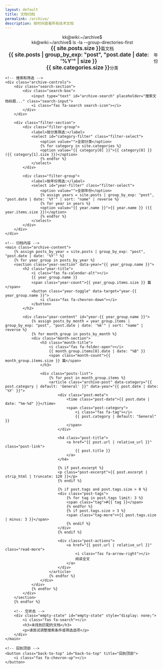 ```yaml
---
layout: default
title: 文档归档
permalink: /archive/
description: 按时间查看所有技术文档
---
```


<div class="archive-page">
    <!-- 归档页头部 -->
    <header class="archive-header">
        <div class="archive-terminal">
            <div class="terminal-header">
                <div class="terminal-buttons">
                    <span class="btn-close"></span>
                    <span class="btn-minimize"></span>
                    <span class="btn-maximize"></span>
                </div>
                <div class="terminal-title">kk@wiki:~/archive$</div>
            </div>
            <div class="terminal-body">
                <div class="terminal-line">
                    <span class="prompt">kk@wiki:~/archive$</span>
                    <span class="command typed-text">ls -la --group-directories-first</span>
                </div>
                <div class="archive-stats">
                    <div class="stat-item">
                        <i class="fas fa-file-alt"></i>
                        <span class="stat-value">{{ site.posts.size }}</span>
                        <span class="stat-label">篇文档</span>
                    </div>
                    <div class="stat-item">
                        <i class="fas fa-calendar"></i>
                        <span class="stat-value">{{ site.posts | group_by_exp: "post", "post.date | date: '%Y'" | size }}</span>
                        <span class="stat-label">年份</span>
                    </div>
                    <div class="stat-item">
                        <i class="fas fa-folder"></i>
                        <span class="stat-value">{{ site.categories.size }}</span>
                        <span class="stat-label">分类</span>
                    </div>
                </div>
            </div>
        </div>
    </header>

    <!-- 搜索和筛选 -->
    <div class="archive-controls">
        <div class="search-section">
            <div class="search-box">
                <input type="text" id="archive-search" placeholder="搜索文档标题..." class="search-input">
                <i class="fas fa-search search-icon"></i>
            </div>
        </div>

        <div class="filter-section">
            <div class="filter-group">
                <label>按分类筛选:</label>
                <select id="category-filter" class="filter-select">
                    <option value="">全部分类</option>
                    {% for category in site.categories %}
                    <option value="{{ category[0] }}">{{ category[0] }} ({{ category[1].size }})</option>
                    {% endfor %}
                </select>
            </div>

            <div class="filter-group">
                <label>按年份筛选:</label>
                <select id="year-filter" class="filter-select">
                    <option value="">全部年份</option>
                    {% assign years = site.posts | group_by_exp: "post", "post.date | date: '%Y'" | sort: "name" | reverse %}
                    {% for year in years %}
                    <option value="{{ year.name }}">{{ year.name }} ({{ year.items.size }})</option>
                    {% endfor %}
                </select>
            </div>
        </div>
    </div>

    <!-- 归档内容 -->
    <main class="archive-content">
        {% assign posts_by_year = site.posts | group_by_exp: "post", "post.date | date: '%Y'" %}
        {% for year_group in posts_by_year %}
        <section class="year-section" data-year="{{ year_group.name }}">
            <h2 class="year-title">
                <i class="fas fa-calendar-alt"></i>
                {{ year_group.name }}
                <span class="year-count">{{ year_group.items.size }} 篇</span>
                <button class="year-toggle" data-target="year-{{ year_group.name }}">
                    <i class="fas fa-chevron-down"></i>
                </button>
            </h2>

            <div class="year-content" id="year-{{ year_group.name }}">
                {% assign posts_by_month = year_group.items | group_by_exp: "post", "post.date | date: '%m'" | sort: "name" | reverse %}
                {% for month_group in posts_by_month %}
                <div class="month-section">
                    <h3 class="month-title">
                        <i class="fas fa-folder-open"></i>
                        {{ month_group.items[0].date | date: "%B" }}
                        <span class="month-count">{{ month_group.items.size }} 篇</span>
                    </h3>

                    <div class="posts-list">
                        {% for post in month_group.items %}
                        <article class="archive-post" data-category="{{ post.category | default: 'General' }}" data-year="{{ post.date | date: '%Y' }}">
                            <div class="post-meta">
                                <time class="post-date">{{ post.date | date: "%m-%d" }}</time>
                                <span class="post-category">
                                    <i class="fas fa-tag"></i>
                                    {{ post.category | default: "General" }}
                                </span>
                            </div>

                            <h4 class="post-title">
                                <a href="{{ post.url | relative_url }}" class="post-link">
                                    {{ post.title }}
                                </a>
                            </h4>

                            {% if post.excerpt %}
                            <p class="post-excerpt">{{ post.excerpt | strip_html | truncate: 120 }}</p>
                            {% endif %}

                            {% if post.tags and post.tags.size > 0 %}
                            <div class="post-tags">
                                {% for tag in post.tags limit: 3 %}
                                <span class="tag">#{{ tag }}</span>
                                {% endfor %}
                                {% if post.tags.size > 3 %}
                                <span class="tag-more">+{{ post.tags.size | minus: 3 }}</span>
                                {% endif %}
                            </div>
                            {% endif %}

                            <div class="post-actions">
                                <a href="{{ post.url | relative_url }}" class="read-more">
                                    <i class="fas fa-arrow-right"></i>
                                    阅读全文
                                </a>
                            </div>
                        </article>
                        {% endfor %}
                    </div>
                </div>
                {% endfor %}
            </div>
        </section>
        {% endfor %}

        <!-- 空状态 -->
        <div class="empty-state" id="empty-state" style="display: none;">
            <i class="fas fa-search"></i>
            <h3>未找到匹配的文档</h3>
            <p>请尝试调整搜索条件或筛选选项</p>
        </div>
    </main>

    <!-- 回到顶部 -->
    <button class="back-to-top" id="back-to-top" title="回到顶部">
        <i class="fas fa-chevron-up"></i>
    </button>
</div>

<!-- 归档页面样式 -->
<style>
.archive-page {
    max-width: 1200px;
    margin: 0 auto;
    padding: var(--spacing-xl) var(--spacing-lg);
}

/* 归档头部 */
.archive-header {
    margin-bottom: var(--spacing-xl);
}

.archive-terminal {
    background: var(--bg-card);
    border-radius: 8px;
    border: 1px solid var(--border-secondary);
    overflow: hidden;
    box-shadow: var(--shadow-md);
}

.archive-stats {
    display: flex;
    gap: var(--spacing-lg);
    margin: var(--spacing-md) 0;
    justify-content: center;
    flex-wrap: wrap;
}

.stat-item {
    display: flex;
    align-items: center;
    gap: var(--spacing-xs);
    color: var(--text-secondary);
    font-family: var(--font-mono);
    font-size: 0.875rem;
}

.stat-value {
    color: var(--accent-green);
    font-weight: 600;
    font-size: 1.1rem;
}

/* 控制区域 */
.archive-controls {
    background: var(--bg-card);
    border: 1px solid var(--border-secondary);
    border-radius: 8px;
    padding: var(--spacing-lg);
    margin-bottom: var(--spacing-xl);
    display: flex;
    gap: var(--spacing-lg);
    flex-wrap: wrap;
    align-items: end;
}

.search-section,
.filter-section {
    flex: 1;
    min-width: 250px;
}

.filter-section {
    display: flex;
    gap: var(--spacing-md);
    flex-wrap: wrap;
}

/* 搜索框样式 */
.search-box {
    position: relative;
    display: flex;
    align-items: center;
}

.search-input {
    width: 100%;
    background: var(--bg-secondary);
    border: 1px solid var(--border-secondary);
    color: var(--text-primary);
    padding: var(--spacing-sm) var(--spacing-md);
    padding-right: 2.5rem;
    border-radius: 6px;
    font-size: 0.9rem;
    transition: var(--transition-fast);
    font-family: var(--font-primary);
}

.search-input:focus {
    outline: none;
    border-color: var(--accent-green);
    box-shadow: 0 0 0 2px rgba(0, 255, 136, 0.2);
}

.search-input::placeholder {
    color: var(--text-muted);
}

.search-icon {
    position: absolute;
    right: var(--spacing-md);
    color: var(--text-muted);
    pointer-events: none;
}

.filter-group {
    display: flex;
    flex-direction: column;
    gap: var(--spacing-xs);
    min-width: 150px;
}

.filter-group label {
    color: var(--text-secondary);
    font-size: 0.875rem;
    font-weight: 500;
}

.filter-select {
    background: var(--bg-secondary);
    border: 1px solid var(--border-secondary);
    color: var(--text-primary);
    padding: var(--spacing-sm);
    border-radius: 4px;
    font-size: 0.875rem;
    transition: var(--transition-fast);
}

.filter-select:focus {
    outline: none;
    border-color: var(--accent-green);
    box-shadow: 0 0 0 2px rgba(0, 255, 136, 0.2);
}

/* 年份区域 */
.year-section {
    margin-bottom: var(--spacing-xl);
}

.year-title {
    display: flex;
    align-items: center;
    gap: var(--spacing-sm);
    font-size: 1.5rem;
    color: var(--text-primary);
    margin-bottom: var(--spacing-lg);
    padding: var(--spacing-md) 0;
    border-bottom: 2px solid var(--border-secondary);
    cursor: pointer;
    user-select: none;
}

.year-title:hover {
    color: var(--accent-green);
}

.year-count {
    margin-left: auto;
    background: var(--bg-tertiary);
    color: var(--text-muted);
    font-size: 0.8rem;
    padding: var(--spacing-xs) var(--spacing-sm);
    border-radius: 12px;
    font-family: var(--font-mono);
}

.year-toggle {
    background: none;
    border: none;
    color: var(--text-secondary);
    font-size: 1rem;
    cursor: pointer;
    transition: var(--transition-fast);
    padding: var(--spacing-xs);
    border-radius: 4px;
}

.year-toggle:hover {
    color: var(--accent-green);
    background: var(--bg-hover);
}

.year-toggle.collapsed i {
    transform: rotate(-90deg);
}

.year-content {
    transition: var(--transition-normal);
    overflow: hidden;
}

.year-content.collapsed {
    max-height: 0;
    margin: 0;
    padding: 0;
}

/* 月份区域 */
.month-section {
    margin-bottom: var(--spacing-lg);
}

.month-title {
    display: flex;
    align-items: center;
    gap: var(--spacing-sm);
    font-size: 1.2rem;
    color: var(--text-secondary);
    margin-bottom: var(--spacing-md);
    font-weight: 500;
}

.month-count {
    margin-left: auto;
    color: var(--text-muted);
    font-size: 0.8rem;
    font-family: var(--font-mono);
}

/* 文章列表 */
.posts-list {
    display: grid;
    gap: var(--spacing-md);
}

.archive-post {
    background: var(--bg-card);
    border: 1px solid var(--border-secondary);
    border-radius: 8px;
    padding: var(--spacing-lg);
    transition: var(--transition-normal);
    position: relative;
}

.archive-post:hover {
    border-color: var(--accent-green);
    transform: translateY(-2px);
    box-shadow: var(--shadow-md);
}

.archive-post .post-meta {
    display: flex;
    align-items: center;
    gap: var(--spacing-md);
    margin-bottom: var(--spacing-sm);
    font-size: 0.875rem;
}

.archive-post .post-date {
    color: var(--text-muted);
    font-family: var(--font-mono);
    background: var(--bg-secondary);
    padding: var(--spacing-xs) var(--spacing-sm);
    border-radius: 4px;
}

.archive-post .post-category {
    color: var(--accent-blue);
    display: flex;
    align-items: center;
    gap: var(--spacing-xs);
}

.archive-post .post-title {
    margin: var(--spacing-sm) 0;
    font-size: 1.1rem;
    line-height: 1.4;
}

.archive-post .post-link {
    color: var(--text-primary);
    text-decoration: none;
    transition: var(--transition-fast);
}

.archive-post .post-link:hover {
    color: var(--accent-green);
}

.archive-post .post-excerpt {
    color: var(--text-secondary);
    font-size: 0.9rem;
    line-height: 1.5;
    margin: var(--spacing-sm) 0;
}

.archive-post .post-tags {
    display: flex;
    gap: var(--spacing-xs);
    margin: var(--spacing-sm) 0;
    flex-wrap: wrap;
}

.archive-post .tag {
    background: var(--bg-tertiary);
    color: var(--text-muted);
    font-size: 0.75rem;
    padding: var(--spacing-xs) var(--spacing-sm);
    border-radius: 12px;
    font-family: var(--font-mono);
}

.archive-post .tag-more {
    background: var(--accent-green);
    color: var(--bg-primary);
    font-size: 0.75rem;
    padding: var(--spacing-xs) var(--spacing-sm);
    border-radius: 12px;
    font-family: var(--font-mono);
}

.archive-post .post-actions {
    margin-top: var(--spacing-md);
    display: flex;
    justify-content: flex-end;
}

.archive-post .read-more {
    display: inline-flex;
    align-items: center;
    gap: var(--spacing-xs);
    color: var(--accent-green);
    text-decoration: none;
    font-size: 0.875rem;
    font-weight: 500;
    transition: var(--transition-fast);
}

.archive-post .read-more:hover {
    color: var(--accent-blue);
    transform: translateX(4px);
}

/* 空状态 */
.empty-state {
    text-align: center;
    padding: var(--spacing-xl);
    color: var(--text-muted);
}

.empty-state i {
    font-size: 3rem;
    margin-bottom: var(--spacing-md);
    color: var(--text-secondary);
}

.empty-state h3 {
    color: var(--text-secondary);
    margin-bottom: var(--spacing-sm);
}

/* 回到顶部按钮 */
.back-to-top {
    position: fixed;
    bottom: 2rem;
    right: 2rem;
    background: var(--accent-green);
    color: var(--bg-primary);
    border: none;
    width: 50px;
    height: 50px;
    border-radius: 50%;
    cursor: pointer;
    opacity: 0;
    transform: translateY(20px);
    transition: var(--transition-normal);
    z-index: 1000;
    box-shadow: var(--shadow-lg);
}

.back-to-top.visible {
    opacity: 1;
    transform: translateY(0);
}

.back-to-top:hover {
    background: var(--accent-blue);
    transform: translateY(-2px);
}

/* 亮色主题适配 */
html.light .archive-terminal {
    background: var(--bg-card);
    border: 1px solid var(--border-primary);
}

html.light .archive-post {
    background: var(--bg-card);
    border: 1px solid var(--border-primary);
    box-shadow: var(--shadow-sm);
}

html.light .archive-post:hover {
    box-shadow: var(--shadow-md);
}

html.light .search-input {
    background: var(--bg-primary);
    border: 1px solid var(--border-primary);
}

html.light .filter-select {
    background: var(--bg-primary);
    border: 1px solid var(--border-primary);
}

/* 响应式设计 */
@media (max-width: 768px) {
    .archive-page {
        padding: var(--spacing-lg) var(--spacing-md);
    }

    .archive-controls {
        flex-direction: column;
        gap: var(--spacing-md);
    }

    .filter-section {
        flex-direction: column;
        gap: var(--spacing-sm);
    }

    .archive-stats {
        gap: var(--spacing-md);
    }

    .stat-item {
        font-size: 0.8rem;
    }

    .year-title {
        font-size: 1.3rem;
        flex-wrap: wrap;
    }

    .month-title {
        font-size: 1.1rem;
        flex-wrap: wrap;
    }

    .archive-post {
        padding: var(--spacing-md);
    }
}

@media (max-width: 480px) {
    .archive-post .post-meta {
        flex-direction: column;
        align-items: flex-start;
        gap: var(--spacing-xs);
    }

    .archive-stats {
        flex-direction: column;
        gap: var(--spacing-sm);
    }

    .back-to-top {
        width: 45px;
        height: 45px;
        bottom: 1rem;
        right: 1rem;
    }
}
</style>

<!-- 归档页面脚本 -->
<script>
document.addEventListener('DOMContentLoaded', function() {
    initArchivePage();
});

function initArchivePage() {
    // 初始化搜索功能
    setupArchiveSearch();

    // 初始化筛选功能
    setupArchiveFilters();

    // 初始化年份折叠
    setupYearToggle();

    // 初始化回到顶部
    setupBackToTop();

    // 统计信息
    updateArchiveStats();
}

function setupArchiveSearch() {
    const searchInput = document.getElementById('archive-search');
    if (!searchInput) return;

    searchInput.addEventListener('input', function() {
        const query = this.value.toLowerCase().trim();
        filterPosts();
    });
}

function setupArchiveFilters() {
    const categoryFilter = document.getElementById('category-filter');
    const yearFilter = document.getElementById('year-filter');

    [categoryFilter, yearFilter].forEach(filter => {
        if (filter) {
            filter.addEventListener('change', filterPosts);
        }
    });
}

function filterPosts() {
    const searchQuery = document.getElementById('archive-search').value.toLowerCase().trim();
    const categoryFilter = document.getElementById('category-filter').value;
    const yearFilter = document.getElementById('year-filter').value;

    const posts = document.querySelectorAll('.archive-post');
    const yearSections = document.querySelectorAll('.year-section');
    const monthSections = document.querySelectorAll('.month-section');

    let visibleCount = 0;

    posts.forEach(post => {
        const title = post.querySelector('.post-title').textContent.toLowerCase();
        const excerpt = post.querySelector('.post-excerpt')?.textContent.toLowerCase() || '';
        const category = post.getAttribute('data-category');
        const year = post.getAttribute('data-year');

        const matchesSearch = !searchQuery || title.includes(searchQuery) || excerpt.includes(searchQuery);
        const matchesCategory = !categoryFilter || category === categoryFilter;
        const matchesYear = !yearFilter || year === yearFilter;

        const isVisible = matchesSearch && matchesCategory && matchesYear;

        post.style.display = isVisible ? 'block' : 'none';
        if (isVisible) visibleCount++;
    });

    // 隐藏空的月份和年份区域
    monthSections.forEach(month => {
        const visiblePosts = month.querySelectorAll('.archive-post[style*="block"], .archive-post:not([style*="none"])');
        month.style.display = visiblePosts.length > 0 ? 'block' : 'none';
    });

    yearSections.forEach(year => {
        const visibleMonths = year.querySelectorAll('.month-section[style*="block"], .month-section:not([style*="none"])');
        year.style.display = visibleMonths.length > 0 ? 'block' : 'none';
    });

    // 显示空状态
    const emptyState = document.getElementById('empty-state');
    if (emptyState) {
        emptyState.style.display = visibleCount === 0 ? 'block' : 'none';
    }
}

function setupYearToggle() {
    const yearTitles = document.querySelectorAll('.year-title');

    yearTitles.forEach(title => {
        title.addEventListener('click', function() {
            const toggle = this.querySelector('.year-toggle');
            const targetId = toggle.getAttribute('data-target');
            const content = document.getElementById(targetId);

            if (content) {
                const isCollapsed = content.classList.contains('collapsed');

                if (isCollapsed) {
                    content.classList.remove('collapsed');
                    toggle.classList.remove('collapsed');
                } else {
                    content.classList.add('collapsed');
                    toggle.classList.add('collapsed');
                }
            }
        });
    });
}

function setupBackToTop() {
    const backToTopBtn = document.getElementById('back-to-top');
    if (!backToTopBtn) return;

    window.addEventListener('scroll', function() {
        if (window.pageYOffset > 300) {
            backToTopBtn.classList.add('visible');
        } else {
            backToTopBtn.classList.remove('visible');
        }
    });

    backToTopBtn.addEventListener('click', function() {
        window.scrollTo({
            top: 0,
            behavior: 'smooth'
        });
    });
}

function updateArchiveStats() {
    // 这里可以添加动态统计更新逻辑
    console.log('Archive page loaded successfully');
}
</script>